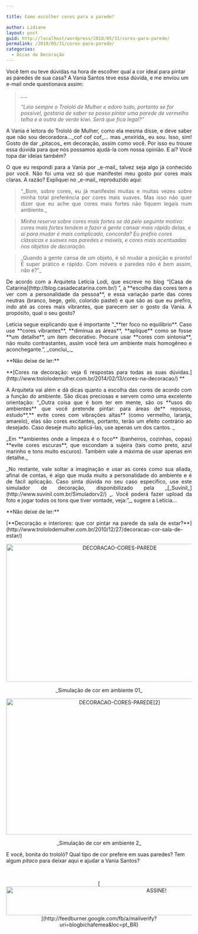 ```yaml
---

title: Como escolher cores para a parede?

author: Lidiane
layout: post
guid: http://localhost/wordpress/2010/05/31/cores-para-parede/
permalink: /2010/05/31/cores-para-parede/
categories:
  - Dicas de Decoração
---
```

Você tem ou teve dúvidas na hora de escolher qual a cor ideal para pintar as paredes de sua casa? A Vania Santos teve essa dúvida, e me enviou um e-mail onde questionava assim:

> _ _
> 
> _“Leio sempre o Trololó de Mulher e adoro tudo, portanto se for possível, gostaria de saber se posso pintar uma parede de vermelho telha e a outra de verde kiwi. Será que fica legal?”_

<p style="text-align: justify;">
  A Vania é leitora do Trololó de Mulher, como ela mesma disse, e deve saber que não sou decoradora…_cof cof cof_… mas _enxirida_ eu sou. Isso, sim! Gosto de dar _pitacos_ em decoração, assim como você. Por isso eu trouxe essa dúvida para que nós possamos ajudá-la com nossa opinião. E aí? Você topa dar ideias também?
</p>

<!--more-->

<p style="text-align: justify;">
  O que eu respondi para a Vania por _e-mail_ talvez seja algo já conhecido por você. Não foi uma vez só que manifestei meu gosto por cores mais claras. A razão? Expliquei no _e-mail_ reproduzido aqui:
</p>

> <p style="text-align: justify;">
>   “_Bom, sobre cores, eu já manifestei muitas e muitas vezes sobre minha total preferência por cores mais suaves. Mas isso não quer dizer que eu ache que cores mais fortes não fiquem legais num ambiente._
> </p>

> _Minha reserva sobre cores mais fortes se dá pelo seguinte motivo: cores mais fortes tendem a fazer a gente cansar mais rápido delas, e aí para mudar é mais complicado, concorda? Eu prefiro cores clássicas e suaves nas paredes e móveis, e cores mais acentuadas nos objetos de decoração._

> <p style="text-align: justify;">
>   _Quando a gente cansa de um objeto, é só mudar a posição e pronto! É super prático e rápido. Com móveis e paredes não é bem assim, não é?”_
> </p>

<p style="text-align: justify;">
  De acordo com a Arquiteta Letícia Lodi, que escreve no blog “[Casa de Catarina](http://blog.casadecatarina.com.br/) ”, a **escolha das cores tem a ver com a personalidade da pessoa**, e essa variação parte das cores neutras (branco, bege, gelo, colorido pastel) e que são as que eu prefiro, indo até as cores mais vibrantes, que parecem ser o gosto da Vania. A propósito, qual o seu gosto?
</p>

<p style="text-align: justify;">
  Leticia segue explicando que é importante “_**ter foco no equilíbrio**. Caso use **cores vibrantes**, **diminua as áreas**, **aplique** como se fosse **um detalhe**, um item decorativo. Procure usar **cores com sintonia**, não muito contrastantes, assim você terá um ambiente mais homogêneo e aconchegante.”, _conclui_._
</p>

<p style="text-align: justify;">
  **Não deixe de ler:**
</p>

<p style="text-align: justify;">
  **[Cores na decoração: veja 6 respostas para todas as suas dúvidas.](http://www.trololodemulher.com.br/2014/02/13/cores-na-decoracao/) **
</p>

<p style="text-align: justify;">
  A Arquiteta vai além e dá dicas quanto a escolha das cores de acordo com a função do ambiente. São dicas preciosas e servem como uma excelente orientação: “_Outra coisa que é bom ter em mente, são os **usos do ambientes** que você pretende pintar: para áreas de** repouso, estudo**,** evite cores com vibrações altas** (como vermelho, laranja, amarelo), elas são cores excitantes, portanto, terão um efeito contrário ao desejado. Caso deseje muito aplicá-las, use apenas um dos cantos. _
</p>

<p style="text-align: justify;">
  _Em **ambientes onde a limpeza é o foco** (banheiros, cozinhas, copas) **evite cores escuras**, que escondam a sujeira (tais como preto, azul marinho e tons muito escuros). Também vale a máxima de usar apenas em detalhe._
</p>

<p style="text-align: justify;">
  _No restante, vale soltar a imaginação e usar as cores como sua aliada, afinal de contas, é algo que muda muito a personalidade do ambiente e é de fácil aplicação. Caso sinta dúvida no seu caso específico, use este simulador de decoração, disponibilizado pela _[_Suvinil_](http://www.suvinil.com.br/Simuladorv2/) _. Você poderá fazer upload da foto e jogar todos os tons que tiver vontade, veja:”,_ sugere a Letícia&#8230;
</p>

<p style="text-align: justify;">
  **Não deixe de ler:**
</p>

<p style="text-align: justify;">
  [**Decoração e interiores: que cor pintar na parede da sala de estar?**](http://www.trololodemulher.com.br/2010/12/27/decoracao-cor-sala-de-estar/) 
</p>

<p align="center">
  <a href="http://www.trololodemulher.com.br/blog/wp-content/uploads/2014/06/DECORACAO-CORES-PAREDE.jpg"><img class="alignnone size-full wp-image-10159" src="http://www.trololodemulher.com.br/blog/wp-content/uploads/2014/06/DECORACAO-CORES-PAREDE.jpg" alt="DECORACAO-CORES-PAREDE" width="600" height="375" /></a>
</p>

<p style="text-align: center;">
  _Simulação de cor em ambiente 01_
</p>

<p align="center">
  <a href="http://www.trololodemulher.com.br/blog/wp-content/uploads/2014/06/DECORACAO-CORES-PAREDE2.jpg"><img class="alignnone size-full wp-image-10160" src="http://www.trololodemulher.com.br/blog/wp-content/uploads/2014/06/DECORACAO-CORES-PAREDE2.jpg" alt="DECORACAO-CORES-PAREDE[2]" width="600" height="370" /></a>
</p>

<p style="text-align: center;">
  _Simulação de cor em ambiente 2_
</p>

E você, bonita do trololó? Qual tipo de cor prefere em suas paredes? Tem algum _pitaco_ para deixar aqui e ajudar a Vania Santos?

&nbsp;

<p align="center">
  [<img class="alignnone size-full wp-image-10439" src="http://www.trololodemulher.com.br/blog/wp-content/uploads/2014/09/ASSINE.png" alt="ASSINE!" width="800" height="78" />](http://feedburner.google.com/fb/a/mailverify?uri=blogbichafemea&loc=pt_BR) 
</p>

<p align="center">
  <p align="justify">